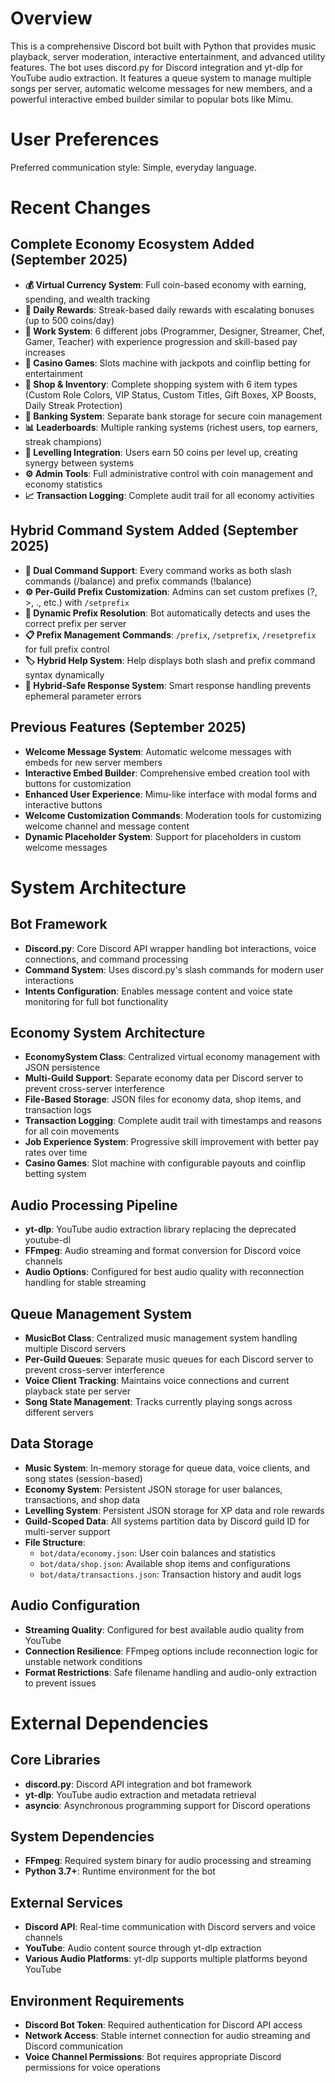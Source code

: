 # Overview

This is a comprehensive Discord bot built with Python that provides music playback, server moderation, interactive entertainment, and advanced utility features. The bot uses discord.py for Discord integration and yt-dlp for YouTube audio extraction. It features a queue system to manage multiple songs per server, automatic welcome messages for new members, and a powerful interactive embed builder similar to popular bots like Mimu.

# User Preferences

Preferred communication style: Simple, everyday language.

# Recent Changes

## Complete Economy Ecosystem Added (September 2025)
- **💰 Virtual Currency System**: Full coin-based economy with earning, spending, and wealth tracking
- **🎁 Daily Rewards**: Streak-based daily rewards with escalating bonuses (up to 500 coins/day)
- **💼 Work System**: 6 different jobs (Programmer, Designer, Streamer, Chef, Gamer, Teacher) with experience progression and skill-based pay increases
- **🎰 Casino Games**: Slots machine with jackpots and coinflip betting for entertainment
- **🛒 Shop & Inventory**: Complete shopping system with 6 item types (Custom Role Colors, VIP Status, Custom Titles, Gift Boxes, XP Boosts, Daily Streak Protection)
- **🏦 Banking System**: Separate bank storage for secure coin management
- **📊 Leaderboards**: Multiple ranking systems (richest users, top earners, streak champions)
- **🔗 Levelling Integration**: Users earn 50 coins per level up, creating synergy between systems
- **⚙️ Admin Tools**: Full administrative control with coin management and economy statistics
- **📈 Transaction Logging**: Complete audit trail for all economy activities

## Hybrid Command System Added (September 2025)
- **🔄 Dual Command Support**: Every command works as both slash commands (/balance) and prefix commands (!balance)
- **⚙️ Per-Guild Prefix Customization**: Admins can set custom prefixes (?, >, ., etc.) with `/setprefix`
- **🎯 Dynamic Prefix Resolution**: Bot automatically detects and uses the correct prefix per server
- **📋 Prefix Management Commands**: `/prefix`, `/setprefix`, `/resetprefix` for full prefix control
- **🏷️ Hybrid Help System**: Help displays both slash and prefix command syntax dynamically
- **🔧 Hybrid-Safe Response System**: Smart response handling prevents ephemeral parameter errors

## Previous Features (September 2025)  
- **Welcome Message System**: Automatic welcome messages with embeds for new server members
- **Interactive Embed Builder**: Comprehensive embed creation tool with buttons for customization
- **Enhanced User Experience**: Mimu-like interface with modal forms and interactive buttons
- **Welcome Customization Commands**: Moderation tools for customizing welcome channel and message content
- **Dynamic Placeholder System**: Support for placeholders in custom welcome messages

# System Architecture

## Bot Framework
- **Discord.py**: Core Discord API wrapper handling bot interactions, voice connections, and command processing
- **Command System**: Uses discord.py's slash commands for modern user interactions
- **Intents Configuration**: Enables message content and voice state monitoring for full bot functionality

## Economy System Architecture
- **EconomySystem Class**: Centralized virtual economy management with JSON persistence
- **Multi-Guild Support**: Separate economy data per Discord server to prevent cross-server interference
- **File-Based Storage**: JSON files for economy data, shop items, and transaction logs
- **Transaction Logging**: Complete audit trail with timestamps and reasons for all coin movements
- **Job Experience System**: Progressive skill improvement with better pay rates over time
- **Casino Games**: Slot machine with configurable payouts and coinflip betting system

## Audio Processing Pipeline
- **yt-dlp**: YouTube audio extraction library replacing the deprecated youtube-dl
- **FFmpeg**: Audio streaming and format conversion for Discord voice channels
- **Audio Options**: Configured for best audio quality with reconnection handling for stable streaming

## Queue Management System
- **MusicBot Class**: Centralized music management system handling multiple Discord servers
- **Per-Guild Queues**: Separate music queues for each Discord server to prevent cross-server interference
- **Voice Client Tracking**: Maintains voice connections and current playback state per server
- **Song State Management**: Tracks currently playing songs across different servers

## Data Storage
- **Music System**: In-memory storage for queue data, voice clients, and song states (session-based)
- **Economy System**: Persistent JSON storage for user balances, transactions, and shop data
- **Levelling System**: Persistent JSON storage for XP data and role rewards
- **Guild-Scoped Data**: All systems partition data by Discord guild ID for multi-server support
- **File Structure**: 
  - `bot/data/economy.json`: User coin balances and statistics
  - `bot/data/shop.json`: Available shop items and configurations
  - `bot/data/transactions.json`: Transaction history and audit logs

## Audio Configuration
- **Streaming Quality**: Configured for best available audio quality from YouTube
- **Connection Resilience**: FFmpeg options include reconnection logic for unstable network conditions
- **Format Restrictions**: Safe filename handling and audio-only extraction to prevent issues

# External Dependencies

## Core Libraries
- **discord.py**: Discord API integration and bot framework
- **yt-dlp**: YouTube audio extraction and metadata retrieval
- **asyncio**: Asynchronous programming support for Discord operations

## System Dependencies  
- **FFmpeg**: Required system binary for audio processing and streaming
- **Python 3.7+**: Runtime environment for the bot

## External Services
- **Discord API**: Real-time communication with Discord servers and voice channels
- **YouTube**: Audio content source through yt-dlp extraction
- **Various Audio Platforms**: yt-dlp supports multiple platforms beyond YouTube

## Environment Requirements
- **Discord Bot Token**: Required authentication for Discord API access
- **Network Access**: Stable internet connection for audio streaming and Discord communication
- **Voice Channel Permissions**: Bot requires appropriate Discord permissions for voice operations